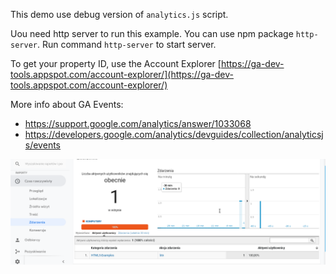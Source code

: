 This demo use debug version of `analytics.js` script.

Uou need http server to run this example. You can use npm package `http-server`.
Run command `http-server` to start server.

To get your property ID, use the Account Explorer
[https://ga-dev-tools.appspot.com/account-explorer/](https://ga-dev-tools.appspot.com/account-explorer/)

More info about GA Events:
* https://support.google.com/analytics/answer/1033068
* https://developers.google.com/analytics/devguides/collection/analyticsjs/events

![GA Event tab](https://raw.githubusercontent.com/morawskim/html5-examples/master/google-analytics-events/ga.png)